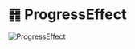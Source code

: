 # ䷢ ProgressEffect
<!--🎆 GIF-->
![ProgressEffect](https://github.com/hoangquangbao/ProgressEffect/assets/66858640/44db9cdf-4c7a-4a56-8bfa-25b0b63ebfd2)

